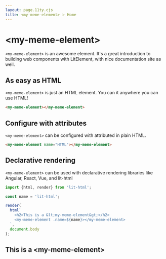 ```yaml
---
layout: page.11ty.cjs
title: <my-meme-element> ⌲ Home
---
```


# &lt;my-meme-element>

`<my-meme-element>` is an awesome element. It's a great introduction to building web components with LitElement, with nice documentation site as well.

## As easy as HTML

<section class="columns">
  <div>

`<my-meme-element>` is just an HTML element. You can it anywhere you can use HTML!

```html
<my-meme-element></my-meme-element>
```

  </div>
  <div>

<my-meme-element></my-meme-element>

  </div>
</section>

## Configure with attributes

<section class="columns">
  <div>

`<my-meme-element>` can be configured with attributed in plain HTML.

```html
<my-meme-element name="HTML"></my-meme-element>
```

  </div>
  <div>

<my-meme-element name="HTML"></my-meme-element>

  </div>
</section>

## Declarative rendering

<section class="columns">
  <div>

`<my-meme-element>` can be used with declarative rendering libraries like Angular, React, Vue, and lit-html

```js
import {html, render} from 'lit-html';

const name = 'lit-html';

render(
  html`
    <h2>This is a &lt;my-meme-element&gt;</h2>
    <my-meme-element .name=${name}></my-meme-element>
  `,
  document.body
);
```

  </div>
  <div>

<h2>This is a &lt;my-meme-element&gt;</h2>
<my-meme-element name="lit-html"></my-meme-element>

  </div>
</section>
